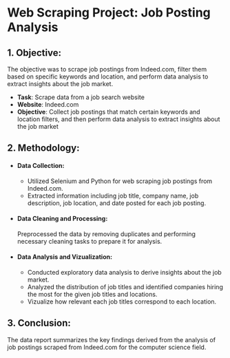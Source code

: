 # Web Scraping Project: Job Posting Analysis 
## 1. Objective:
The objective was to scrape job postings from Indeed.com, filter them based on specific keywords and location, and perform data analysis to extract insights about the job market. 
   * **Task**: Scrape data from a job search website
   * **Website**: Indeed.com
   * **Objective**: Collect job postings that match certain keywords and location filters, and then perform data analysis to extract insights about the job market
## 2. Methodology:
   - #### Data Collection:
     - Utilized Selenium and Python for web scraping job postings from Indeed.com.
     - Extracted information including job title, company name, job description, job location, and date posted for each job posting.
   - #### Data Cleaning and Processing:
     Preprocessed the data by removing duplicates and performing necessary cleaning tasks to prepare it for analysis.
   - #### Data Analysis and Vizualization:
     - Conducted exploratory data analysis to derive insights about the job market.
     - Analyzed the distribution of job titles and identified companies hiring the most for the given job titles and locations.
     - Vizualize how relevant each job titles correspond to each location.
## 3. Conclusion:
   The data report summarizes the key findings derived from the analysis of job postings scraped from Indeed.com for the computer science field. 

